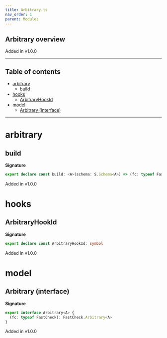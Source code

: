 ```yaml
---
title: Arbitrary.ts
nav_order: 1
parent: Modules
---
```


## Arbitrary overview

Added in v1.0.0

---

<h2 class="text-delta">Table of contents</h2>

- [arbitrary](#arbitrary)
  - [build](#build)
- [hooks](#hooks)
  - [ArbitraryHookId](#arbitraryhookid)
- [model](#model)
  - [Arbitrary (interface)](#arbitrary-interface)

---

# arbitrary

## build

**Signature**

```ts
export declare const build: <A>(schema: S.Schema<A>) => (fc: typeof FastCheck) => FastCheck.Arbitrary<A>
```

Added in v1.0.0

# hooks

## ArbitraryHookId

**Signature**

```ts
export declare const ArbitraryHookId: symbol
```

Added in v1.0.0

# model

## Arbitrary (interface)

**Signature**

```ts
export interface Arbitrary<A> {
  (fc: typeof FastCheck): FastCheck.Arbitrary<A>
}
```

Added in v1.0.0
